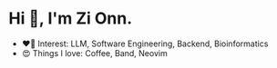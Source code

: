 <h1>Hi 👋, I'm Zi Onn. </h1>

<ul>
  <li> ❤️‍🔥 Interest: LLM, Software Engineering, Backend, Bioinformatics </li>
  <li> 😍 Things I love: Coffee, Band, Neovim </li>
</ul>
